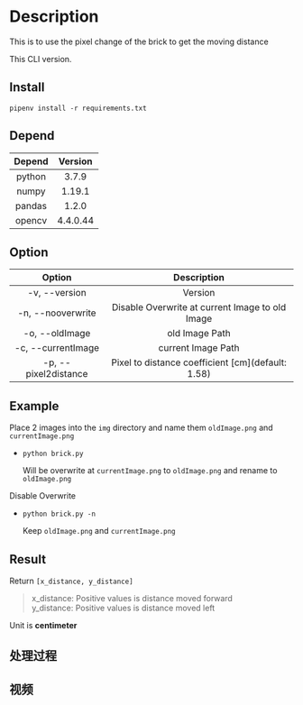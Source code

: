 # Description

This is to use the pixel change of the brick to get the moving distance

This CLI version.

## Install

`pipenv install -r requirements.txt  ` 

## Depend

| Depend | Version  |
| :----: | :------: |
| python |  3.7.9   |
| numpy  |  1.19.1  |
| pandas |  1.2.0   |
| opencv | 4.4.0.44 |

## Option

|        Option        |                    Description                    |
| :------------------: | :-----------------------------------------------: |
|    -v, --version     |                      Version                      |
|  -n, --nooverwrite   |  Disable Overwrite at current Image to old Image  |
|    -o, --oldImage    |                  old Image Path                   |
|  -c, --currentImage  |                current Image Path                 |
| -p, --pixel2distance | Pixel to distance coefficient [cm](default: 1.58) |

## Example

Place 2 images into the `img` directory and name them `oldImage.png` and `currentImage.png`

* `python brick.py`

    Will be overwrite at `currentImage.png` to `oldImage.png` and rename to `oldImage.png`

Disable Overwrite

* `python brick.py -n` 

    Keep `oldImage.png` and `currentImage.png`

## Result

Return `[x_distance, y_distance]`
> x_distance: Positive values is distance moved forward  
> y_distance: Positive values is distance moved left  

Unit is **centimeter**



## 处理过程



## 视频

